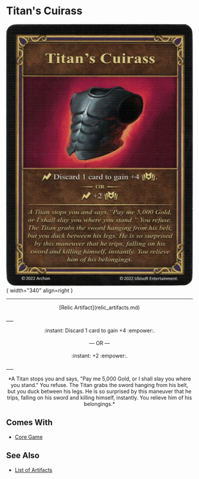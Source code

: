 # Titan's Cuirass

![Titan's Cuirass](../assets/artifacts_relic-titans_cuirass.webp){ width="340" align=right }
___
<p style="text-align: center;" markdown>[Relic Artifact](relic_artifacts.md)</p>
___
<p style="text-align: center;" markdown>:instant: Discard 1 card to gain +4 :empower:.<br><br>— OR —<br><br>:instant: +2 :empower:.</p>
___
<p style="text-align: center;" markdown>*A Titan stops you and says, "Pay me 5,000 Gold, or I shall slay you where you stand." You refuse. The Titan grabs the sword hanging from his belt, but you duck between his legs. He is so surprised by this maneuver that he trips, falling on his sword and killing himself, instantly. You relieve him of his belongings.*</p>


## Comes With

- [Core Game](../content.md)


## See Also

- [List of Artifacts](../artifacts.md)
